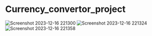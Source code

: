 # Currency_convertor_project
![Screenshot 2023-12-16 221300](https://github.com/aman2282003/Currency_convertor_project/assets/131010086/e7e0fa7b-64b7-4adc-8191-31b3b8f290c3)
![Screenshot 2023-12-16 221324](https://github.com/aman2282003/Currency_convertor_project/assets/131010086/14a5839d-460d-4380-8cf3-b32caf36162d)
![Screenshot 2023-12-16 221358](https://github.com/aman2282003/Currency_convertor_project/assets/131010086/e7dcf24d-b589-4777-80c7-64e878c53eb0)
